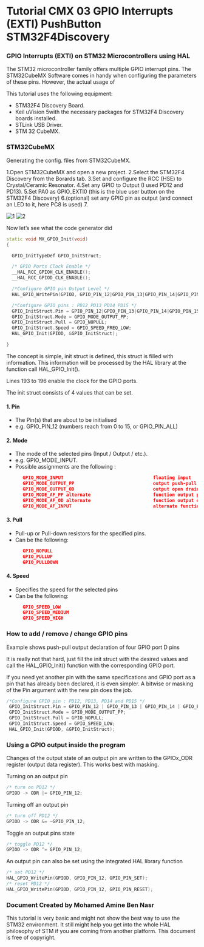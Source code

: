 #          Tutorial CMX 03 GPIO Interrupts (EXTI) PushButton STM32F4Discovery


### GPIO Interrupts (EXTI) on STM32 Microcontrollers using HAL

The STM32 microcontroller family offers multiple GPIO interrupt pins. The STM32CubeMX Software 
comes in handy when configuring the parameters of these pins. However, the actual usage of  

This tutorial uses the following equipment: 


- STM32F4 Discovery Board.
- Keil uVision 5with the necessary packages for STM32F4 Discovery boards installed.
- STLink USB Driver.
- STM 32 CubeMX.

### STM32CubeMX 

Generating the config. files from STM32CubeMX.  

1.Open STM32CubeMX and open a new project. 
2.Select the STM32F4 Discovery from the Borards tab.
3.Set and configure the RCC (HSE) to Crystal/Ceramic Resonator.
4.Set any GPIO to Output (I used PD12 and PD13).
5.Set PA0 as GPIO_EXTI0 (this is the blue user button on the STM32F4 Discovery) 
6.(optional) set any GPIO pin as output (and connect an LED to it, here PC8 is used) 
7.


![1](https://user-images.githubusercontent.com/32094503/32401187-6a48345a-c10a-11e7-8314-f243f743eca3.PNG)
![2](https://user-images.githubusercontent.com/32094503/32344267-8fc4462e-c006-11e7-9424-34c0d5781aa7.PNG)

Now let’s see what the code generator did 

``` C++
static void MX_GPIO_Init(void)
{

  GPIO_InitTypeDef GPIO_InitStruct;

  /* GPIO Ports Clock Enable */
  __HAL_RCC_GPIOH_CLK_ENABLE();
  __HAL_RCC_GPIOD_CLK_ENABLE();

  /*Configure GPIO pin Output Level */
  HAL_GPIO_WritePin(GPIOD, GPIO_PIN_12|GPIO_PIN_13|GPIO_PIN_14|GPIO_PIN_15, GPIO_PIN_RESET);

  /*Configure GPIO pins : PD12 PD13 PD14 PD15 */
  GPIO_InitStruct.Pin = GPIO_PIN_12|GPIO_PIN_13|GPIO_PIN_14|GPIO_PIN_15;
  GPIO_InitStruct.Mode = GPIO_MODE_OUTPUT_PP;
  GPIO_InitStruct.Pull = GPIO_NOPULL;
  GPIO_InitStruct.Speed = GPIO_SPEED_FREQ_LOW;
  HAL_GPIO_Init(GPIOD, &GPIO_InitStruct);

}

```

The concept is simple, init struct is defined, this struct is filled with information. 
This information will be processed by the HAL library at the function call HAL_GPIO_Init(). 

Lines 193 to 196 enable the clock for the GPIO ports. 

The init struct consists of 4 values that can be set. 

#### 1. Pin 

  - The Pin(s) that are about to be initialised 
  - e.g. GPIO_PIN_12 (numbers reach from 0 to 15, or GPIO_PIN_ALL) 

#### 2. Mode 

  - The mode of the selected pins (Input / Output / etc.). 
  - e.g. GPIO_MODE_INPUT. 
  - Possible assignments are the following : 
  
``` Json
      GPIO_MODE_INPUT                                 floating input
      GPIO_MODE_OUTPUT_PP                             output push-pull
      GPIO_MODE_OUTPUT_OD                             output open drain
      GPIO_MODE_AF_PP alternate                       function output push-pull
      GPIO_MODE_AF_OD alternate                       function output open drain
      GPIO_MODE_AF_INPUT                              alternate function input 
```

#### 3. Pull 

- Pull-up or Pull-down resistors for the specified pins. 
- Can be the following: 
``` Json
      GPIO_NOPULL 
      GPIO_PULLUP 
      GPIO_PULLDOWN 
````
#### 4. Speed 

- Specifies the speed for the selected pins 
- Can be the following: 
``` Json
      GPIO_SPEED_LOW 
      GPIO_SPEED_MEDIUM 
      GPIO_SPEED_HIGH 
```
### How to add / remove / change GPIO pins 
Example shows push-pull output declaration of four GPIO port D pins 

It is really not that hard, just fill the init struct with the desired values and call the HAL_GPIO_Init() 
function with the corresponding GPIO port. 

If you need yet another pin with the same specifications and GPIO port as a pin that has already been 
declared, it is even simpler. A bitwise or masking of the Pin argument with the new pin does the job. 

``` C++
/*Configure GPIO pin : PD12, PD13, PD14 and PD15 */
 GPIO_InitStruct.Pin = GPIO_PIN_12 | GPIO_PIN_13 | GPIO_PIN_14 | GPIO_PIN_15; 
 GPIO_InitStruct.Mode = GPIO_MODE_OUTPUT_PP;
 GPIO_InitStruct.Pull = GPIO_NOPULL;
 GPIO_InitStruct.Speed = GPIO_SPEED_LOW; 
 HAL_GPIO_Init(GPIOD, &GPIO_InitStruct); 
 ```
 
### Using a GPIO output inside the program 

Changes of the output state of an output pin are written to the GPIOx_ODR register (output data register). This works best with masking. 

Turning on an output pin 
``` C++
/* turn on PD12 */
GPIOD -> ODR |= GPIO_PIN_12; 
```

Turning off an output pin 
``` C++
/* turn off PD12 */
GPIOD -> ODR &= ~GPIO_PIN_12; 
```

Toggle an output pins state 
``` C++
/* toggle PD12 */
GPIOD -> ODR ^= GPIO_PIN_12;
```
An output pin can also be set using the integrated HAL library function 
```C++
/* set PD12 */
HAL_GPIO_WritePin(GPIOD, GPIO_PIN_12, GPIO_PIN_SET);
/* reset PD12 */ 
HAL_GPIO_WritePin(GPIOD, GPIO_PIN_12, GPIO_PIN_RESET); 
```

### Document Created by Mohamed Amine Ben Nasr

This tutorial is very basic and might not show the best way to use the STM32 environment. 
It still might help you get into the whole HAL philosophy of STM if you are coming from another 
platform. This document is free of copyright.



